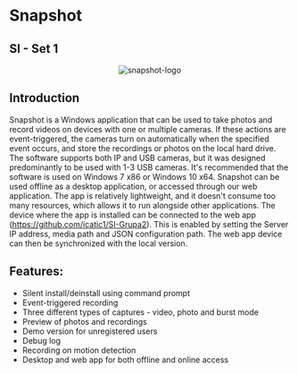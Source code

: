 # Snapshot

## SI - Set 1

<p align="center">
  <img src="https://user-images.githubusercontent.com/73041886/162007995-de799515-409a-4ec0-8a11-b6baad338c48.png" alt="snapshot-logo"/>
</p>

## Introduction

Snapshot is a Windows application that can be used to take photos and record videos on devices with one or multiple cameras. 
If these actions are event-triggered, the cameras turn on automatically when the specified event occurs, and store the recordings 
or photos on the local hard drive. The software supports both IP and USB cameras, but it was designed predominantly to be used with
1-3 USB cameras. It's recommended that the software is used on Windows 7 x86 or Windows 10 x64. Snapshot can be used offline as 
a desktop application, or accessed through our web application. The app is relatively lightweight, and it doesn't consume too 
many resources, which allows it to run alongside other applications. The device where the app is installed can be connected to 
the web app (https://github.com/icatic1/SI-Grupa2). This is enabled by setting the Server IP address, media path and JSON configuration path.
The web app device can then be synchronized with the local version.

## Features:

- Silent install/deinstall using command prompt
- Event-triggered recording
- Three different types of captures - video, photo and burst mode
- Preview of photos and recordings 
- Demo version for unregistered users
- Debug log
- Recording on motion detection
- Desktop and web app for both offline and online access

